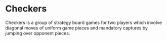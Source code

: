 # Checkers
Checkers is a group of strategy board games for two players which involve diagonal moves of uniform game pieces and mandatory captures by jumping over opponent pieces. 
